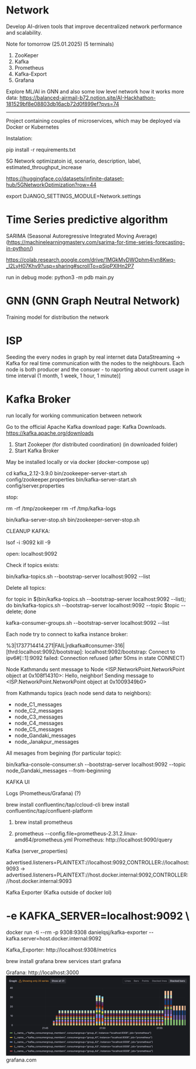# Network
Develop AI-driven tools that improve decentralized network performance and scalability.


Note for tomorrow (25.01.2025) (5 terminals)
1. ZooKeper
2. Kafka
3. Prometheus
4. Kafka-Export
5. Grafana

Explore ML/AI in GNN and also some low level network how it works
more data: https://balanced-airmail-b72.notion.site/AI-Hackhathon-181529bf8e08803db16acb72d0f899ef?pvs=74

____

Project containing couples of microservices, which may be deployed via Docker or Kubernetes

Instalation:

pip install -r requirements.txt

5G Network optimizatoin
id, scenario, description, label, estimated_throughput_increase

https://huggingface.co/datasets/infinite-dataset-hub/5GNetworkOptimization?row=44

export DJANGO_SETTINGS_MODULE=Network.settings


# Time Series predictive algorithm
SARIMA (Seasonal Autoregressive Integrated Moving Average)
(https://machinelearningmastery.com/sarima-for-time-series-forecasting-in-python/)

https://colab.research.google.com/drive/1MGkMvDWOphm4Iyn8Kwq-_I2LyH07Khv9?usp=sharing#scrollTo=pSjoPXIHn2P7

run in debug mode: 
python3 -m pdb main.py

# GNN (GNN Graph Neutral Network) 
Training model for distribution the network

# ISP
Seeding the every nodes in graph by real internet data
DataStreaming -> Kafka for real time communication with the nodes to the neighbours.
Each node is both producer and the consuer - to raporting about current usage in time interval
(1 month, 1 week, 1 hour, 1 minute)]

# Kafka Broker 
run locally for working communication between network

Go to the official Apache Kafka download page: Kafka Downloads.
https://kafka.apache.org/downloads


1. Start Zookeper (for distributed coordination) (in downloaded folder)
2. Start Kafka Broker

May be installed locally or via docker (docker-compose up)

cd kafka_2.12-3.9.0
bin/zookeeper-server-start.sh config/zookeeper.properties
bin/kafka-server-start.sh config/server.properties

stop: 

rm -rf /tmp/zookeeper
rm -rf /tmp/kafka-logs

bin/kafka-server-stop.sh
bin/zookeeper-server-stop.sh


CLEANUP KAFKA:


lsof -i :9092
kill -9 <PID>


open: localhost:9092

Check if topics exists:

bin/kafka-topics.sh --bootstrap-server localhost:9092 --list

Delete all topics:

for topic in $(bin/kafka-topics.sh --bootstrap-server localhost:9092 --list); do
    bin/kafka-topics.sh --bootstrap-server localhost:9092 --topic $topic --delete;
done


kafka-consumer-groups.sh --bootstrap-server localhost:9092 --list



Each node try to connect to kafka instance broker:


%3|1737714414.271|FAIL|rdkafka#consumer-316| [thrd:localhost:9092/bootstrap]: localhost:9092/bootstrap: Connect to ipv6#[::1]:9092 failed: Connection refused (after 50ms in state CONNECT)


Node Kathmandu sent message to Node <ISP.NetworkPoint.NetworkPoint object at 0x108f14310>: Hello, neighbor!
Sending message to <ISP.NetworkPoint.NetworkPoint object at 0x1009349b0>

from Kathmandu topics (each node send data to neighbors):

- node_C1_messages
- node_C2_messages
- node_C3_messages
- node_C4_messages
- node_C5_messages
- node_Gandaki_messages
- node_Janakpur_messages

All mesages from begining (for particular topic):

bin/kafka-console-consumer.sh --bootstrap-server localhost:9092 --topic node_Gandaki_messages --from-beginning

KAFKA UI

Logs (Prometheus/Grafana) (?)

brew install confluentinc/tap/ccloud-cli
brew install confluentinc/tap/confluent-platform


1. brew install prometheus

2.  prometheus --config.file=prometheus-2.31.2.linux-amd64/prometheus.yml
Prometheus: http://localhost:9090/query

Kafka (server_properties)

advertised.listeners=PLAINTEXT://localhost:9092,CONTROLLER://localhost:9093 -> advertised.listeners=PLAINTEXT://host.docker.internal:9092,CONTROLLER://host.docker.internal:9093


Kafka Exporter
(Kafka outside of docker lol)
#   -e KAFKA_SERVER=localhost:9092 \
docker run -ti --rm -p 9308:9308 danielqsj/kafka-exporter --kafka.server=host.docker.internal:9092 


Kafka_Exporter: http://localhost:9308/metrics


brew install grafana
brew services start grafana

Grafana: http://localhost:3000
![Kafka Consumers.png](Kafka%20Consumers.png)
grafana.com